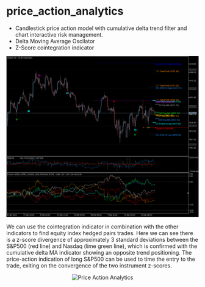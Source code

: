 # price_action_analytics

- Candlestick price action model with cumulative delta trend filter and chart interactive risk management. 
- Delta Moving Average Oscilator 
- Z-Score cointegration indicator

<p align="center">
  <img src="https://github.com/m4rk-lewis/price_action_analytics/blob/main/pics/US500H4 8.png" width="1000" title="Price Action Analytics">
</p>

We can use the cointegration indicator in combination with the other indicators to find equity index hedged pairs trades. Here we can see there is a z-score divergence of approximately 3 standard deviations between the S&P500 (red line) and Nasdaq (lime green line), which is confirmed with the cumulative delta MA indicator showing an opposite trend positioning. The price-action indication of long S&P500 can be used to time the entry to the trade, exiting on the convergence of the two instrument z-scores.

<p align="center">
  <img src="https://github.com/m4rk-lewis/price_action_analytics/blob/main/pics/USTEC.png" width="1000" title="Price Action Analytics">
</p>
 
